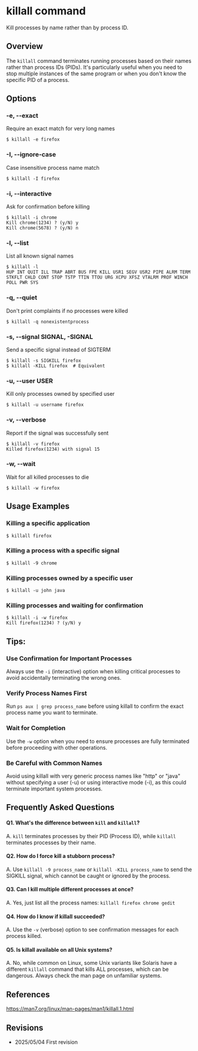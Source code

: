# killall command

Kill processes by name rather than by process ID.

## Overview

The `killall` command terminates running processes based on their names rather than process IDs (PIDs). It's particularly useful when you need to stop multiple instances of the same program or when you don't know the specific PID of a process.

## Options

### **-e, --exact**

Require an exact match for very long names

```console
$ killall -e firefox
```

### **-I, --ignore-case**

Case insensitive process name match

```console
$ killall -I firefox
```

### **-i, --interactive**

Ask for confirmation before killing

```console
$ killall -i chrome
Kill chrome(1234) ? (y/N) y
Kill chrome(5678) ? (y/N) n
```

### **-l, --list**

List all known signal names

```console
$ killall -l
HUP INT QUIT ILL TRAP ABRT BUS FPE KILL USR1 SEGV USR2 PIPE ALRM TERM STKFLT CHLD CONT STOP TSTP TTIN TTOU URG XCPU XFSZ VTALRM PROF WINCH POLL PWR SYS
```

### **-q, --quiet**

Don't print complaints if no processes were killed

```console
$ killall -q nonexistentprocess
```

### **-s, --signal SIGNAL, -SIGNAL**

Send a specific signal instead of SIGTERM

```console
$ killall -s SIGKILL firefox
$ killall -KILL firefox  # Equivalent
```

### **-u, --user USER**

Kill only processes owned by specified user

```console
$ killall -u username firefox
```

### **-v, --verbose**

Report if the signal was successfully sent

```console
$ killall -v firefox
Killed firefox(1234) with signal 15
```

### **-w, --wait**

Wait for all killed processes to die

```console
$ killall -w firefox
```

## Usage Examples

### Killing a specific application

```console
$ killall firefox
```

### Killing a process with a specific signal

```console
$ killall -9 chrome
```

### Killing processes owned by a specific user

```console
$ killall -u john java
```

### Killing processes and waiting for confirmation

```console
$ killall -i -w firefox
Kill firefox(1234) ? (y/N) y
```

## Tips:

### Use Confirmation for Important Processes

Always use the `-i` (interactive) option when killing critical processes to avoid accidentally terminating the wrong ones.

### Verify Process Names First

Run `ps aux | grep process_name` before using killall to confirm the exact process name you want to terminate.

### Wait for Completion

Use the `-w` option when you need to ensure processes are fully terminated before proceeding with other operations.

### Be Careful with Common Names

Avoid using killall with very generic process names like "http" or "java" without specifying a user (-u) or using interactive mode (-i), as this could terminate important system processes.

## Frequently Asked Questions

#### Q1. What's the difference between `kill` and `killall`?
A. `kill` terminates processes by their PID (Process ID), while `killall` terminates processes by their name.

#### Q2. How do I force kill a stubborn process?
A. Use `killall -9 process_name` or `killall -KILL process_name` to send the SIGKILL signal, which cannot be caught or ignored by the process.

#### Q3. Can I kill multiple different processes at once?
A. Yes, just list all the process names: `killall firefox chrome gedit`

#### Q4. How do I know if killall succeeded?
A. Use the `-v` (verbose) option to see confirmation messages for each process killed.

#### Q5. Is killall available on all Unix systems?
A. No, while common on Linux, some Unix variants like Solaris have a different `killall` command that kills ALL processes, which can be dangerous. Always check the man page on unfamiliar systems.

## References

https://man7.org/linux/man-pages/man1/killall.1.html

## Revisions

- 2025/05/04 First revision